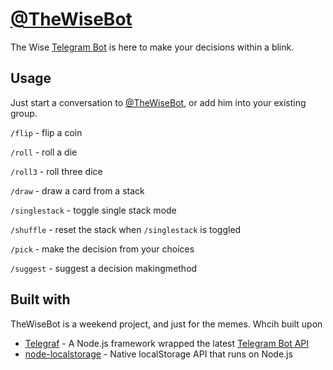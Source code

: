 # [@TheWiseBot](https://t.me/TheWiseBot)
The Wise [Telegram Bot](https://telegram.org/blog/bot-revolution) is here to make your decisions within a blink. 

## Usage
Just start a conversation to [@TheWiseBot](https://t.me/TheWiseBot), or add him into your existing group.

`/flip` - flip a coin

`/roll` - roll a die

`/roll3` - roll three dice

`/draw` - draw a card from a stack

`/singlestack` - toggle single stack mode

`/shuffle` - reset the stack when `/singlestack` is toggled

`/pick` - make the decision from your choices

`/suggest` - suggest a decision makingmethod

## Built with
TheWiseBot is a weekend project, and just for the memes.
Whcih built upon
* [Telegraf](https://github.com/telegraf/telegraf) - A Node.js framework wrapped the latest [Telegram Bot API](https://core.telegram.org/bots/api)
* [node-localstorage](https://github.com/lmaccherone/node-localstorage) - Native localStorage API that runs on Node.js

